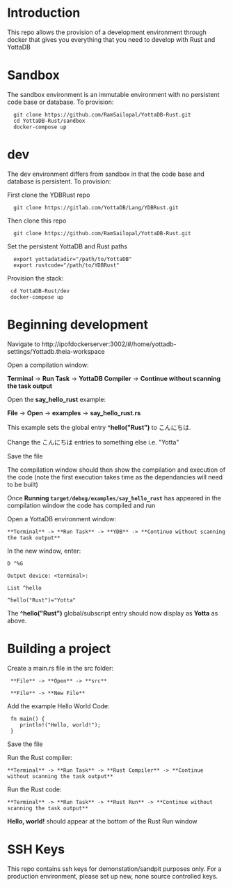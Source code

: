# Introduction

This repo allows the provision of a development environment through docker that gives you everything that you need to develop with Rust and YottaDB

# Sandbox

The sandbox environment is an immutable environment with no persistent code base or database. To provision:

      git clone https://github.com/RamSailopal/YottaDB-Rust.git
      cd YottaDB-Rust/sandbox
      docker-compose up
      
# dev

The dev environment differs from sandbox in that the code base and database is persistent. To provision:
  
First clone the YDBRust repo

      git clone https://gitlab.com/YottaDB/Lang/YDBRust.git

Then clone this repo

      git clone https://github.com/RamSailopal/YottaDB-Rust.git

Set the persistent YottaDB and Rust paths

      export yottadatadir="/path/to/YottaDB"
      export rustcode="/path/to/YDBRust"

Provision the stack:

     cd YottaDB-Rust/dev
     docker-compose up

# Beginning development

Navigate to http://ipofdockerserver:3002/#/home/yottadb-settings/Yottadb.theia-workspace

Open a compilation window:

   **Terminal** -> **Run Task** -> **YottaDB Compiler** -> **Continue without scanning the task output**

Open the **say_hello_rust** example:

   **File** -> **Open** -> **examples** -> **say_hello_rust.rs**

This example sets the global entry **^hello("Rust")** to こんにちは.

Change the こんにちは entries to something else i.e. "Yotta"

Save the file

The compilation window should then show the compilation and execution of the code (note the first execution takes time as the dependancies will need to be built)

Once **Running `target/debug/examples/say_hello_rust`** has appeared in the compilation window the code has compiled and run

Open a YottaDB environment window:

    **Terminal** -> **Run Task** -> **YDB** -> **Continue without scanning the task output**
    
In the new window, enter:

    D ^%G
    
    Output device: <terminal>:
    
    List ^hello
    
    ^hello("Rust")="Yotta"
    
The **^hello("Rust")** global/subscript entry should now display as **Yotta** as above.


# Building a project

Create a main.rs file in the src folder:


     **File** -> **Open** -> **src**
     
     **File** -> **New File**
     
Add the example Hello World Code:

     fn main() {
        println!("Hello, world!");
     }
     
Save the file

Run the Rust compiler:

    **Terminal** -> **Run Task** -> **Rust Compiler** -> **Continue without scanning the task output**
    
Run the Rust code:

    **Terminal** -> **Run Task** -> **Rust Run** -> **Continue without scanning the task output**
    
**Hello, world!** should appear at the bottom of the Rust Run window


# SSH Keys

This repo contains ssh keys for demonstation/sandpit purposes only. For a production environment, please set up new, none source controlled keys.


